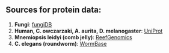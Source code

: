 ## Sources for protein data:
1. **Fungi**: [fungiDB](https://fungidb.org/fungidb/)
2. **Human, C. owczarzaki, A. aurita, D. melanogaster**: [UniProt](https://www.uniprot.org/)
3. **Mnemiopsis leidyi (comb jelly)**: [ReefGenomics](http://comparative.reefgenomics.org/datasets.html)
4. **C. elegans (roundworm)**: [WormBase](https://wormbase.org/)
